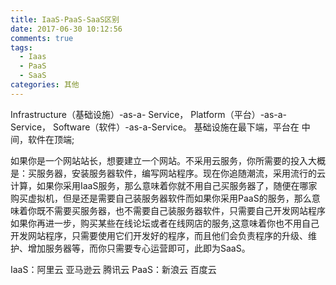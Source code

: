```yaml
---
title: IaaS-PaaS-SaaS区别
date: 2017-06-30 10:12:56
comments: true
tags:
  - Iaas
  - PaaS
  - SaaS
categories: 其他
---
```


Infrastructure（基础设施）-as-a- Service，
Platform（平台）-as-a-Service，
Software（软件）-as-a-Service。
基础设施在最下端，平台在 中间，软件在顶端;

如果你是一个网站站长，想要建立一个网站。不采用云服务，你所需要的投入大概是：买服务器，安装服务器软件，编写网站程序。现在你追随潮流，采用流行的云计算，如果你采用IaaS服务，那么意味着你就不用自己买服务器了，随便在哪家购买虚拟机，但是还是需要自己装服务器软件而如果你采用PaaS的服务，那么意味着你既不需要买服务器，也不需要自己装服务器软件，只需要自己开发网站程序如果你再进一步，购买某些在线论坛或者在线网店的服务,这意味着你也不用自己开发网站程序，只需要使用它们开发好的程序，而且他们会负责程序的升级、维护、增加服务器等，而你只需要专心运营即可，此即为SaaS。



IaaS：阿里云 亚马逊云 腾讯云
PaaS：新浪云 百度云